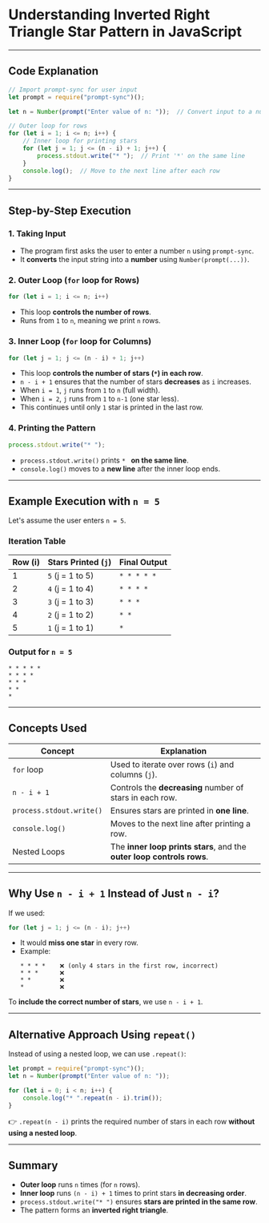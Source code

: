 # **Understanding Inverted Right Triangle Star Pattern in JavaScript**
---

## **Code Explanation**
```javascript
// Import prompt-sync for user input
let prompt = require("prompt-sync")();

let n = Number(prompt("Enter value of n: "));  // Convert input to a number

// Outer loop for rows
for (let i = 1; i <= n; i++) {
    // Inner loop for printing stars
    for (let j = 1; j <= (n - i) + 1; j++) {
        process.stdout.write("* ");  // Print '*' on the same line
    }
    console.log();  // Move to the next line after each row
}
```

---

## **Step-by-Step Execution**
### **1. Taking Input**
- The program first asks the user to enter a number `n` using `prompt-sync`.
- It **converts** the input string into a **number** using `Number(prompt(...))`.

### **2. Outer Loop (`for` loop for Rows)**
```javascript
for (let i = 1; i <= n; i++)
```
- This loop **controls the number of rows**.
- Runs from `1` to `n`, meaning we print `n` rows.

### **3. Inner Loop (`for` loop for Columns)**
```javascript
for (let j = 1; j <= (n - i) + 1; j++)
```
- This loop **controls the number of stars (`*`) in each row**.
- `n - i + 1` ensures that the number of stars **decreases** as `i` increases.
- When `i = 1`, `j` runs from `1` to `n` (full width).
- When `i = 2`, `j` runs from `1` to `n-1` (one star less).
- This continues until only `1` star is printed in the last row.

### **4. Printing the Pattern**
```javascript
process.stdout.write("* ");
```
- `process.stdout.write()` prints `* ` **on the same line**.
- `console.log()` moves to a **new line** after the inner loop ends.

---

## **Example Execution with `n = 5`**
Let's assume the user enters `n = 5`.

### **Iteration Table**
| **Row (i)** | **Stars Printed (`j`)** | **Final Output** |
|------------|-----------------|----------------|
| 1          | `5` (j = 1 to 5) | `* * * * *` |
| 2          | `4` (j = 1 to 4) | `* * * *` |
| 3          | `3` (j = 1 to 3) | `* * *` |
| 4          | `2` (j = 1 to 2) | `* *` |
| 5          | `1` (j = 1 to 1) | `*` |

### **Output for `n = 5`**
```
* * * * *
* * * *
* * *
* *
*
```

---

## **Concepts Used**
| **Concept** | **Explanation** |
|------------|---------------|
| `for` loop | Used to iterate over rows (`i`) and columns (`j`). |
| `n - i + 1` | Controls the **decreasing** number of stars in each row. |
| `process.stdout.write()` | Ensures stars are printed in **one line**. |
| `console.log()` | Moves to the next line after printing a row. |
| Nested Loops | The **inner loop prints stars**, and the **outer loop controls rows**. |

---

## **Why Use `n - i + 1` Instead of Just `n - i`?**
If we used:
```javascript
for (let j = 1; j <= (n - i); j++)
```
- It would **miss one star** in every row.
- Example:
  ```
  * * * *    ❌ (only 4 stars in the first row, incorrect)
  * * *      ❌
  * *        ❌
  *          ❌
  ```

To **include the correct number of stars**, we use `n - i + 1`.

---

## **Alternative Approach Using `repeat()`**
Instead of using a nested loop, we can use `.repeat()`:
```javascript
let prompt = require("prompt-sync")();
let n = Number(prompt("Enter value of n: "));

for (let i = 0; i < n; i++) {
    console.log("* ".repeat(n - i).trim());
}
```
👉 `.repeat(n - i)` prints the required number of stars in each row **without using a nested loop**.

---

## **Summary**
- **Outer loop** runs `n` times (for `n` rows).
- **Inner loop** runs `(n - i) + 1` times to print stars **in decreasing order**.
- `process.stdout.write("* ")` ensures **stars are printed in the same row**.
- The pattern forms an **inverted right triangle**.